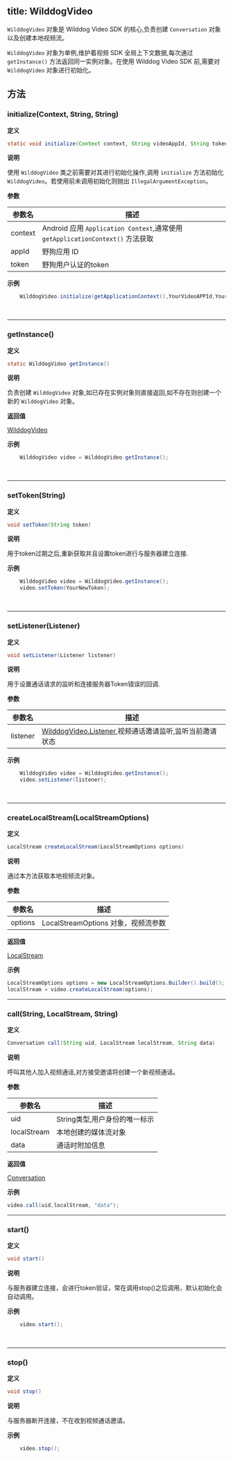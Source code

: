 
title: WilddogVideo
---

`WilddogVideo` 对象是 Wilddog Video SDK 的核心,负责创建 `Conversation` 对象以及创建本地视频流。

`WilddogVideo` 对象为单例,维护着视频 SDK 全局上下文数据,每次通过 `getInstance()` 方法返回同一实例对象。在使用 Wilddog Video SDK 前,需要对 `WilddogVideo` 对象进行初始化。

## 方法

### initialize(Context, String, String) 

**定义**   

```java
static void initialize(Context context, String videoAppId, String token)
```

**说明**

使用 `WilddogVideo` 类之前需要对其进行初始化操作,调用 `initialize` 方法初始化 `WilddogVideo`。若使用前未调用初始化则抛出 `IllegalArgumentException`。

**参数**

| 参数名 | 描述 |
|---|---|
|context|Android 应用 `Application Context`,通常使用 `getApplicationContext()` 方法获取|
|appId|野狗应用 ID|
|token|野狗用户认证的token|


**示例**

```java
	WilddogVideo.initialize(getApplicationContext(),YourVideoAPPId,YourAuthToken);
```

</br>

---

### getInstance()

**定义**   

```java
static WilddogVideo getInstance()
```

**说明**

负责创建 `WilddogVideo` 对象,如已存在实例对象则直接返回,如不存在则创建一个新的 `WilddogVideo` 对象。

**返回值**

[WilddogVideo](/video/Android/api/wilddog-video.html)

**示例**

```java
	WilddogVideo video = WilddogVideo.getInstance();
```

</br>

---

### setToken(String)

**定义**   

```java
void setToken(String token)
```

**说明**

用于token过期之后,重新获取并且设置token进行与服务器建立连接.


**示例**

```java
	WilddogVideo video = WilddogVideo.getInstance();
	video.setToken(YourNewToken);
```

</br>

---
### setListener(Listener)

**定义**   

```java
void setListener(Listener listener)
```

**说明**

用于设置通话请求的监听和连接服务器Token错误的回调.

**参数**

| 参数名 | 描述 |
|---|---|
|listener|[WilddogVideo.Listener](/video/Android/api/wilddog-video-listener.html),视频通话邀请监听,监听当前邀请状态|

**示例**

```java
	WilddogVideo video = WilddogVideo.getInstance();
	video.setListener(listener);
```

</br>

---


### createLocalStream(LocalStreamOptions)

**定义**   

```java
LocalStream createLocalStream(LocalStreamOptions options)
```

**说明**

通过本方法获取本地视频流对象。

**参数**

| 参数名 | 描述 |
|---|---|
|options|LocalStreamOptions 对象，视频流参数|

**返回值**

[LocalStream](/video/Android/api/local-stream.html)

**示例**

```java
LocalStreamOptions options = new LocalStreamOptions.Builder().build();
localStream = video.createLocalStream(options);
```

---

###  call(String, LocalStream, String)

**定义**   

```java
Conversation call(String uid, LocalStream localStream, String data)
```



**说明**

呼叫其他人加入视频通话,对方接受邀请将创建一个新视频通话。

**参数**

| 参数名 | 描述 |
|---|---|
|uid|String类型,用户身份的唯一标示|
|localStream|本地创建的媒体流对象|
|data|通话时附加信息|

**返回值**

[Conversation](/video/Android/api/conversation.html)

**示例**

```java
video.call(uid,localStream, "data");
```


---

###  start()

**定义**   

```java
void start()
```

**说明**

与服务器建立连接，会进行token验证，常在调用stop()之后调用，默认初始化会自动调用。


**示例**

```java
    video.start();
```

</br>

---

###  stop()

**定义**   

```java
void stop()
```

**说明**

与服务器断开连接，不在收到视频通话邀请。

**示例**

```java
    video.stop();
```

</br>


